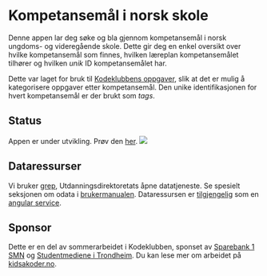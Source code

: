 # Kompetansemål i norsk skole
Denne appen lar deg søke og bla gjennom kompetansemål i norsk ungdoms- og
videregående skole. Dette gir deg en enkel oversikt over hvilke kompetansemål
som finnes, hvilken læreplan kompetansemålet tilhører og hvilken *unik* ID
kompetansemålet har.

Dette var laget for bruk til [Kodeklubbens oppgaver], slik at det er mulig å
kategorisere oppgaver etter kompetansemål. Den unike identifikasjonen for hvert
kompetansemål er der brukt som *tags*.

[Kodeklubbens oppgaver]: http://kodeklubben.github.io


## Status
Appen er under utvikling. Prøv den [her](http://arve0.github.io/kompetansemaal/#/).
![](læreplaner.gif)


## Dataressurser
Vi bruker [grep], Utdanningsdirektoretats åpne datatjeneste. Se spesielt
seksjonen om odata i [brukermanualen][grep manual]. Dataressursen er
[tilgjengelig][udir service] som en [angular service].

[grep]: http://grepwiki.udir.no
[grep manual]: http://grepwiki.udir.no/images/1/1e/Brukermanual_for_Grep_soap_odata_rest.pdf
[udir service]: src/app/components/udir/udir.service.js
[angular service]: https://docs.angularjs.org/guide/services


## Sponsor
Dette er en del av sommerarbeidet i Kodeklubben, sponset av [Sparebank 1 SMN]
og [Studentmediene i Trondheim]. Du kan lese mer om arbeidet på
[kidsakoder.no].

[Sparebank 1 SMN]: https://www.sparebank1.no/smn/
[Studentmediene i Trondheim]: http://www.studentmediene.no/
[kidsakoder.no]: http://www.kidsakoder.no/2015/07/03/kodeklubben-trondheim-utvikler-materiell-i-sommer/

